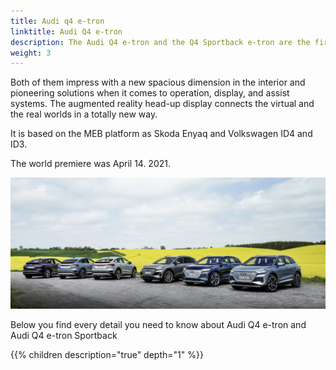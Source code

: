 ```yaml
---
title: Audi q4 e-tron
linktitle: Audi Q4 e-tron
description: The Audi Q4 e-tron and the Q4 Sportback e-tron are the first compact electric SUVs from the brand with the Four Rings and the third all-electric model from Audi.
weight: 3
---
```


Both of them impress with a new spacious dimension in the interior and pioneering solutions when it comes to operation, display, and assist systems. The augmented
reality head-up display connects the virtual and the real worlds in a totally new way.

It is based on the MEB platform as Skoda Enyaq and Volkswagen ID4 and ID3.

The world premiere was April 14. 2021.

![Audi e-tron and Audi e-tron Sportback](variants/variants1.jpg "Audi Q4 e-tron and Audi Q4 e-tron Sportback")


Below you find every detail you need to know about Audi Q4 e-tron and Audi Q4 e-tron Sportback

{{% children description="true" depth="1" %}}
